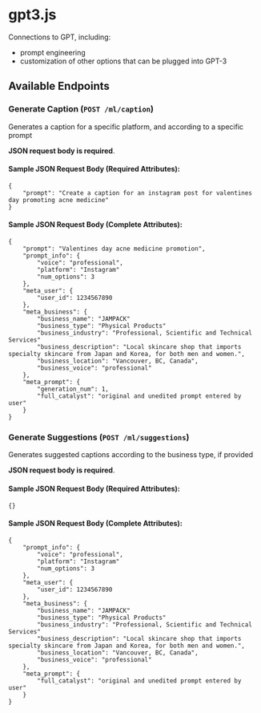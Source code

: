 # gpt3.js
Connections to GPT, including:
- prompt engineering
- customization of other options that can be plugged into GPT-3

## Available Endpoints

### Generate Caption (`POST /ml/caption`)
Generates a caption for a specific platform, and according to a specific prompt

**JSON request body is required**.

#### Sample JSON Request Body (Required Attributes):
```
{
    "prompt": "Create a caption for an instagram post for valentines day promoting acne medicine"
}
```

#### Sample JSON Request Body (Complete Attributes):
```
{
    "prompt": "Valentines day acne medicine promotion",
    "prompt_info": {
        "voice": "professional",
        "platform": "Instagram"
        "num_options": 3
    },
    "meta_user": {
        "user_id": 1234567890
    },
    "meta_business": {
        "business_name": "JAMPACK"
        "business_type": "Physical Products"
        "business_industry": "Professional, Scientific and Technical Services"
        "business_description": "Local skincare shop that imports specialty skincare from Japan and Korea, for both men and women.",
        "business_location": "Vancouver, BC, Canada",
        "business_voice": "professional"
    },
    "meta_prompt": {
        "generation_num": 1,
        "full_catalyst": "original and unedited prompt entered by user"
    }
}
```

### Generate Suggestions (`POST /ml/suggestions`)
Generates suggested captions according to the business type, if provided

**JSON request body is required**.

#### Sample JSON Request Body (Required Attributes):
```
{}
```

#### Sample JSON Request Body (Complete Attributes):
```
{
    "prompt_info": {
        "voice": "professional",
        "platform": "Instagram"
        "num_options": 3
    },
    "meta_user": {
        "user_id": 1234567890
    },
    "meta_business": {
        "business_name": "JAMPACK"
        "business_type": "Physical Products"
        "business_industry": "Professional, Scientific and Technical Services"
        "business_description": "Local skincare shop that imports specialty skincare from Japan and Korea, for both men and women.",
        "business_location": "Vancouver, BC, Canada",
        "business_voice": "professional"
    },
    "meta_prompt": {
        "full_catalyst": "original and unedited prompt entered by user"
    }
}
```
